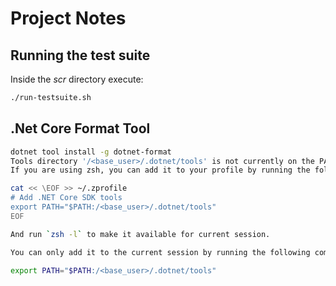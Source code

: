 # Project Notes

## Running the test suite

Inside the *scr* directory execute:

```bash
./run-testsuite.sh
```

## .Net Core Format Tool

```bash
dotnet tool install -g dotnet-format
Tools directory '/<base_user>/.dotnet/tools' is not currently on the PATH environment variable.
If you are using zsh, you can add it to your profile by running the following command:

cat << \EOF >> ~/.zprofile
# Add .NET Core SDK tools
export PATH="$PATH:/<base_user>/.dotnet/tools"
EOF

And run `zsh -l` to make it available for current session.

You can only add it to the current session by running the following command:

export PATH="$PATH:/<base_user>/.dotnet/tools"
```
